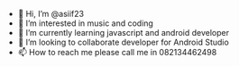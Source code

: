 - 👋 Hi, I’m @asiif23
- 👀 I’m interested in music and coding
- 🌱 I’m currently learning javascript and android developer
- 💞️ I’m looking to collaborate developer for Android Studio
- 📫 How to reach me please call me in 082134462498

<!---
asiif23/asiif23 is a ✨ special ✨ repository because its `README.md` (this file) appears on your GitHub profile.
You can click the Preview link to take a look at your changes.
--->
